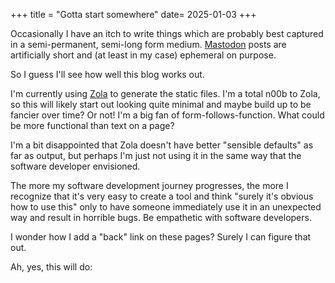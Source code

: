+++
title = "Gotta start somewhere"
date= 2025-01-03
+++

Occasionally I have an itch to write things which are probably best captured in a semi-permanent, semi-long form medium. [Mastodon][mastodon] posts are artificially short and (at least in my case) ephemeral on purpose.

So I guess I'll see how well this blog works out.

I'm currently using [Zola][zola] to generate the static files. I'm a total n00b to Zola, so this will likely start out looking quite minimal and maybe build up to be fancier over time? Or not! I'm a big fan of form-follows-function. What could be more functional than text on a page?

I'm a bit disappointed that Zola doesn't have better "sensible defaults" as far as output, but perhaps I'm just not using it in the same way that the software developer envisioned.

The more my software development journey progresses, the more I recognize that it's very easy to create a tool and think "surely it's obvious how to use this" only to have someone immediately use it in an unexpected way and result in horrible bugs. Be empathetic with software developers.

I wonder how I add a "back" link on these pages? Surely I can figure that out.

Ah, yes, this will do:

[zola]: https://getzola.org
[mastodon]: https://gladtech.social/@skullvalanche
